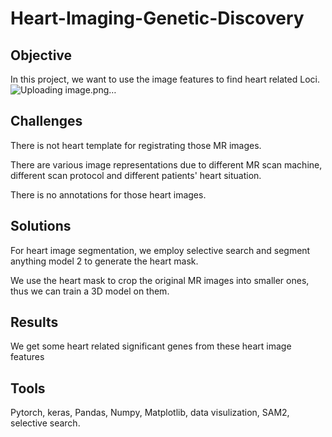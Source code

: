 # Heart-Imaging-Genetic-Discovery

## Objective
In this project, we want to use the image features to find heart related Loci. 
![Uploading image.png…]()


## Challenges

There is not heart template for registrating those MR images.

There are various image representations due to different MR scan machine, different scan protocol and different patients' heart situation.

There is no annotations for those heart images.

## Solutions

For heart image segmentation, we employ selective search and segment anything model 2 to generate the heart mask.

We use the heart mask to crop the original MR images into smaller ones, thus we can train a 3D model on them.

## Results

We get some heart related significant genes from these heart image features

## Tools

Pytorch, keras, Pandas, Numpy, Matplotlib, data visulization, SAM2, selective search.
